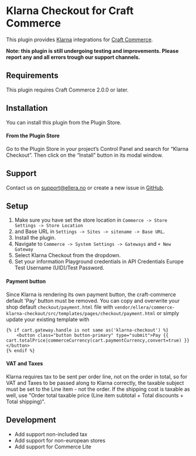 # Klarna Checkout for Craft Commerce

This plugin provides [Klarna](https://www.klarna.com) integrations for [Craft Commerce](https://craftcms.com/commerce).

**Note: this plugin is still undergoing testing and improvements. Please report any and all errors trough our support channels.**
## Requirements

This plugin requires Craft Commerce 2.0.0 or later.

## Installation

You can install this plugin from the Plugin Store.

#### From the Plugin Store

Go to the Plugin Store in your project’s Control Panel and search for “Klarna Checkout”. Then click on the “Install” button in its modal window.

## Support

Contact us on support@ellera.no or create a new issue in [GitHub](https://github.com/ellera/commerce-klarna-checkout/issues).

## Setup

1.  Make sure you have set the store location in `Commerce -> Store Settings -> Store Location`
2.  and Base URL in `Settings -> Sites -> sitename -> Base URL`.
3.  Install the plugin.
4.  Navigate to `Commerce -> System Settings -> Gateways` and `+ New Gateway`
5.  Select Klarna Checkout from the dropdown.
6.  Set your information Playground credentials in API Credentials Europe Test Username (UID)/Test Password.


#### Payment button
Since Klarna is rendering its own payment button, the craft-commerce default 'Pay' button must be removed.
You can copy and overwrite your shop default `checkout/payment.html` file with `vendor/ellera/commerce-klarna-checkout/src/templates/pages/checkout/payment.html` or simply update your existing template with
```
{% if cart.gateway.handle is not same as('klarna-checkout') %}
    <button class="button button-primary" type="submit">Pay {{ cart.totalPrice|commerceCurrency(cart.paymentCurrency,convert=true) }}</button>
{% endif %}
```

#### VAT and Taxes

Klarna requires tax to be sent per order line, not on the order in total, so for VAT and Taxes to be passed along to Klarna correctly, the taxable subject must be set to the Line item - not the order.
If the shipping cost is taxable as well, use "Order total taxable price (Line item subtotal + Total discounts + Total shipping)".

## Development

- Add support non-included tax
- Add support for non-european stores
- Add support for Commerce Lite